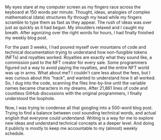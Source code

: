 My eyes stare at my computer screen as my fingers race across the keyboard at 150 words per minute. Thought, ideas, analogies of complex mathematical (data) structures fly through my head while my fingers scramble to type them as fast as they appear. The rush of ideas was over just as quickly as it had begun. My shoulders relaxed and I caught my breath. After agonizing over the right words for hours, I had finally finished my weekly blog post.

For the past 3 weeks, I had poured myself over mountains of code and technical documentation trying to understand how non-fungible tokens (NFTs) and royalties worked. Royalties are exactly what they sound like, a commission paid to the NFT creator for every sale. Some programmers figured out a way to avoid paying the royalties, and the entire NFT world was up in arms. What about me? I couldn't care less about the fees, but I was curious about this "hack", and wanted to understand how it all worked. So, I dug into the code, scanning the files line-by-line until the variable names became characters in my dreams. After 21,861 lines of code and countless GitHub discussions with the original programmers, I finally understood the loophole.

Now, I was trying to condense all that googling into a 500-word blog post. Trying to find a balance between cool sounding technical words, and actual english that everyone could understand. Writing is a way for me to explore new ideas and understand technical concepts at a deeper level. And doing it publicly is mostly to keep me accountable to my (almost) weekly schedule.